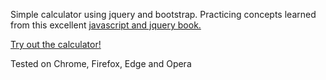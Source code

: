 Simple calculator using jquery and bootstrap. Practicing concepts learned from this excellent [javascript and jquery book.](http://javascriptbook.com/buy/)

[Try out the calculator!](https://jsfiddle.net/axdbcq6z/3/)

Tested on Chrome, Firefox, Edge and Opera